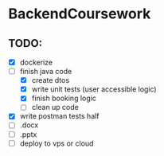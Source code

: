 # BackendCoursework

## TODO:
- [x] dockerize
- [ ] finish java code
  - [x] create dtos
  - [x] write unit tests (user accessible logic)
  - [x] finish booking logic
  - [ ] clean up code
- [x] write postman tests half
- [ ] .docx
- [ ] .pptx
- [ ] deploy to vps or cloud
